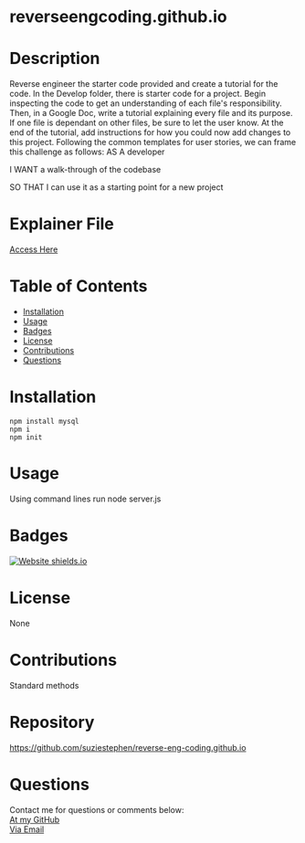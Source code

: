 # reverseengcoding.github.io


  # Description
Reverse engineer the starter code provided and create a tutorial for the code.
In the Develop folder, there is starter code for a project. Begin inspecting the code to get an understanding of each file's responsibility. Then, in a Google Doc, write a tutorial explaining every file and its purpose. If one file is dependant on other files, be sure to let the user know.
At the end of the tutorial, add instructions for how you could now add changes to this project.
Following the common templates for user stories, we can frame this challenge as follows:
AS A developer

I WANT a walk-through of the codebase

SO THAT I can use it as a starting point for a new project



  # Explainer File
[Access Here](https://docs.google.com/document/d/1U0CaK5fHLIy06E3en2iThly6JT4E_1a5ZbtlvOXn6rA/edit?usp=sharing)
 
 

  # Table of Contents
  * [Installation](#installation)
  * [Usage](#usage)
  * [Badges](#badges)
  * [License](#license)
  * [Contributions](#contributions)
  * [Questions](#questions)
  

  
  # Installation
    npm install mysql
    npm i
    npm init

  # Usage
  Using command lines run node server.js
  
  # Badges
  [![Website shields.io](https://img.shields.io/badge/success-success-pink)](http://shields.io/)

  # License
  None

  # Contributions
  Standard methods


  # Repository
 https://github.com/suziestephen/reverse-eng-coding.github.io
  

  # Questions
  Contact me for questions or comments below: <br>
    [At my GitHub](https://github.com/suziestephen) <br>
    [Via Email](mailto:suzietstephen@gmail.com)

